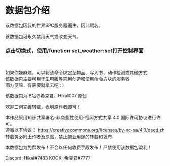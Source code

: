 <h1>数据包介绍</h1>
该数据包因我的世界SPC服务器而生，因此赋名。<br>

该数据包可永久禁用天气或改变天气。<br>
<h3>点击切换式，使用/function set_weather:set打开控制界面</h3><br>

如果你嫌麻烦，可以将该命令绑定至物品、写入书、动作检测或其他方式<br>
该数据包主要可用于生电服等禁用创造和使用命令方块的服务器<br>
图方便嘛，有需要就拿去吧 : )

该数据包为 B站@希克君、Hikal007 原创

欢迎二创完善转载，表明原作者即可！

本作品采用知识共享署名-非商业性使用-相同方式共享 4.0 国际许可协议进行许可。 <br>
遵循以下协议： https://creativecommons.org/licenses/by-nc-sa/4.0/deed.zh 转载务必附上作者及原贴，禁止商业用途的转载和发布

本数据包为免费发布！不会以任何收费手段发布！严禁使用该数据包盈利！

Discord: Hikal#7483 KOOK: 希克君#7777
